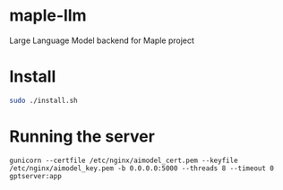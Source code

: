 # maple-llm
Large Language Model backend for Maple project

# Install
```bash
sudo ./install.sh
```
# Running the server
```
gunicorn --certfile /etc/nginx/aimodel_cert.pem --keyfile /etc/nginx/aimodel_key.pem -b 0.0.0.0:5000 --threads 8 --timeout 0  gptserver:app
```

